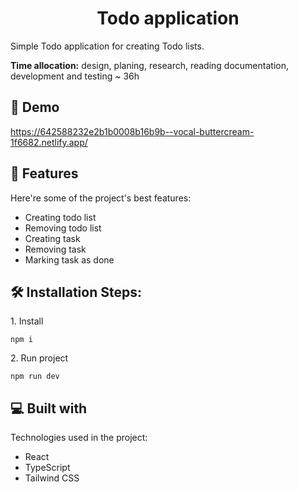 <h1 align="center" id="title">Todo application</h1>

<p id="description">Simple Todo application for creating Todo lists.</p>

<p id="description"><b>Time allocation:</b> design, planing, research, reading documentation, development and testing ~ 36h</p>

<h2>🚀 Demo</h2>

https://642588232e2b1b0008b16b9b--vocal-buttercream-1f6682.netlify.app/

  
  
<h2>🧐 Features</h2>

Here're some of the project's best features:

*   Creating todo list
*   Removing todo list
*   Creating task
*   Removing task
*   Marking task as done

<h2>🛠️ Installation Steps:</h2>

<p>1. Install</p>

```
npm i
```

<p>2. Run project</p>

```
npm run dev
```


  
  
<h2>💻 Built with</h2>

Technologies used in the project:

*   React
*   TypeScript
*   Tailwind CSS

